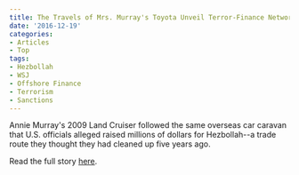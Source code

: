 ```yaml
---
title: The Travels of Mrs. Murray's Toyota Unveil Terror-Finance Network
date: '2016-12-19'
categories:
- Articles
- Top
tags:
- Hezbollah
- WSJ
- Offshore Finance
- Terrorism
- Sanctions
---
```

Annie Murray's 2009 Land Cruiser followed the same overseas car caravan that U.S. officials alleged raised millions of dollars for Hezbollah--a trade route they thought they had cleaned up five years ago.

Read the full story [here](https://t.co/KQb96JtGV2).